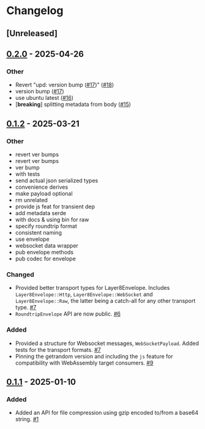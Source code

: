 # Changelog

## [Unreleased]

## [0.2.0](https://github.com/globe-and-citizen/layer8-primitives-rs/compare/v0.1.2...v0.2.0) - 2025-04-26

### Other

- Revert "upd: version bump ([#17](https://github.com/globe-and-citizen/layer8-primitives-rs/pull/17))" ([#18](https://github.com/globe-and-citizen/layer8-primitives-rs/pull/18))
- version bump ([#17](https://github.com/globe-and-citizen/layer8-primitives-rs/pull/17))
- use ubuntu latest ([#16](https://github.com/globe-and-citizen/layer8-primitives-rs/pull/16))
- [**breaking**] splitting metadata from body ([#15](https://github.com/globe-and-citizen/layer8-primitives-rs/pull/15))

## [0.1.2](https://github.com/globe-and-citizen/layer8-primitives-rs/compare/v0.1.1...v0.1.2) - 2025-03-21

### Other

- revert ver bumps
- revert ver bumps
- ver bump
- with tests
- send actual json serialized types
- convenience derives
- make payload optional
- rm unrelated
- provide js feat for transient dep
- add metadata serde
- with docs & using bin for raw
- specify roundtrip format
- consistent naming
- use envelope
- websocket data wrapper
- pub envelope methods
- pub codec for envelope

### Changed

- Provided better transport types for Layer8Envelope. Includes `Layer8Envelope::Http`, `Layer8Envelope::WebSocket` and `Layer8Envelope::Raw`, the latter being a catch-all for any other transport type. [#7](https://github.com/globe-and-citizen/layer8-primitives-rs/pull/7)
- `RoundtripEnvelope` API are now public. [#6](https://github.com/globe-and-citizen/layer8-primitives-rs/pull/6)

### Added

- Provided a structure for Websocket messages, `WebSocketPayload`. Added tests for the transport formats. [#7](https://github.com/globe-and-citizen/layer8-primitives-rs/pull/7)
- Pinning the getrandom version and including the `js` feature for compatibility with WebAssembly target consumers. [#9](https://github.com/globe-and-citizen/layer8-primitives-rs/pull/9)

## [0.1.1](https://github.com/globe-and-citizen/layer8-primitives-rs/releases/tag/v0.1.1) - 2025-01-10

### Added

- Added an API for file compression using gzip encoded to/from a base64 string. [#1](https://github.com/globe-and-citizen/layer8-primitives-rs/pull/1)
